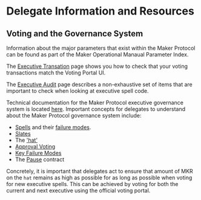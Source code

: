 
# Delegate Information and Resources


## Voting and the Governance System

Information about the major parameters that exist within the Maker Protocol can be found as part of the Maker Operational Manaual Parameter Index.

The [Executive Transation]() page shows you how to check that your voting transactions match the Voting Portal UI.

The [Executive Audit]() page describes a non-exhaustive set of items that are important to check when looking at executive spell code. 

Technical documentation for the Maker Protocol executive governance system is located [here](https://docs.makerdao.com/smart-contract-modules/governance-module/chief-detailed-documentation). Important concepts for delegates to understand about the Maker Protocol governance system include: 
* [Spells](https://docs.makerdao.com/smart-contract-modules/governance-module/spell-detailed-documentation#3.-key-mechanisms-and-concepts) and their [failure modes](https://docs.makerdao.com/smart-contract-modules/governance-module/spell-detailed-documentation#5.-failure-modes-bounds-on-operating-conditions-and-external-risk-factors).
* [Slates](https://docs.makerdao.com/smart-contract-modules/governance-module/chief-detailed-documentation#glossary-chief)
* The ['hat'](https://docs.makerdao.com/smart-contract-modules/governance-module/chief-detailed-documentation#4.-gotchas-potential-source-of-user-error)
* [Approval Voting](https://docs.makerdao.com/smart-contract-modules/governance-module/chief-detailed-documentation#approval-voting)
* [Key Failure Modes](https://docs.makerdao.com/smart-contract-modules/governance-module/chief-detailed-documentation#5.-failure-modes-bounds-on-operating-conditions-and-external-risk-factors)
* The [Pause](https://docs.makerdao.com/smart-contract-modules/governance-module/pause-detailed-documentation) contract

Concretely, it is important that delegates act to ensure that amount of MKR on the `hat` remains as high as possible for as long as possible when voting for new executive spells. This can be achieved by voting for both the current and next executive using the official voting portal.


